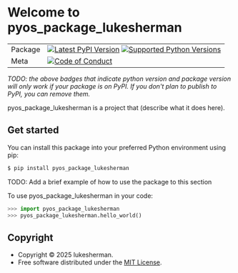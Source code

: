 # Welcome to pyos_package_lukesherman

|        |        |
|--------|--------|
| Package | [![Latest PyPI Version](https://img.shields.io/pypi/v/pyos_package_lukesherman.svg)](https://pypi.org/project/pyos_package_lukesherman/) [![Supported Python Versions](https://img.shields.io/pypi/pyversions/pyos_package_lukesherman.svg)](https://pypi.org/project/pyos_package_lukesherman/)  |
| Meta   | [![Code of Conduct](https://img.shields.io/badge/Contributor%20Covenant-v2.0%20adopted-ff69b4.svg)](CODE_OF_CONDUCT.md) |

*TODO: the above badges that indicate python version and package version will only work if your package is on PyPI.
If you don't plan to publish to PyPI, you can remove them.*

pyos_package_lukesherman is a project that (describe what it does here).

## Get started

You can install this package into your preferred Python environment using pip:

```bash
$ pip install pyos_package_lukesherman
```

TODO: Add a brief example of how to use the package to this section

To use pyos_package_lukesherman in your code:

```python
>>> import pyos_package_lukesherman
>>> pyos_package_lukesherman.hello_world()
```

## Copyright

- Copyright © 2025 lukesherman.
- Free software distributed under the [MIT License](./LICENSE).
